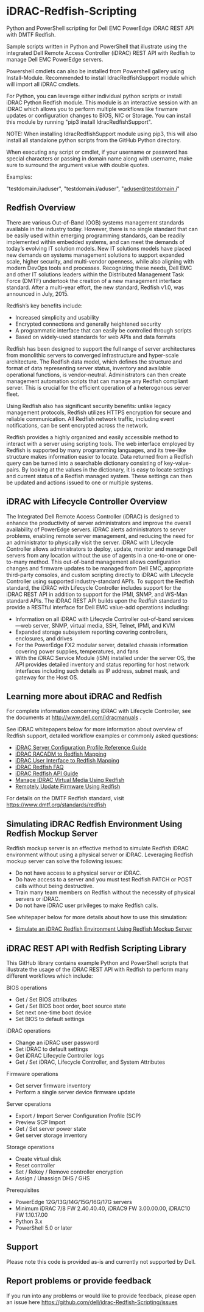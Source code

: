 # iDRAC-Redfish-Scripting

Python and PowerShell scripting for  Dell EMC PowerEdge iDRAC REST API with DMTF Redfish.

Sample scripts written in Python and PowerShell that illustrate using the integrated Dell Remote Access Controller (iDRAC) REST API with Redfish to manage Dell EMC PowerEdge servers. 

Powershell cmdlets can also be installed from Powershell gallery using Install-Module. Recommended to install IdracRedfishSupport module which will import all iDRAC cmdlets. 

For Python, you can leverage either individual python scripts or install iDRAC Python Redfish module. This module is an interactive session with an iDRAC which allows you to perform multiple workflows like firwmare updates or configuration changes to BIOS, NIC or Storage. You can install this module by running "pip3 install IdracRedfishSupport". 

NOTE: When installing IdracRedfishSupport module using pip3, this will also install all standalone python scripts from the GitHub Python directory. 

When executing any script or cmdlet, if your username or password has special characters or passing in domain name along with username, make sure to surround the argument value with double quotes. 

Examples:

"testdomain.i\aduser",
"testdomain.i/aduser",
"aduser@testdomain.i"

## Redfish Overview

There are various Out-of-Band (OOB) systems management standards available in the industry today. However, there is no single standard that can be easily used within emerging programming standards, can be readily implemented within embedded systems, and can meet the demands of today’s evolving IT solution models.  New IT solutions models have placed new demands on systems management solutions to support expanded scale, higher security, and multi-vendor openness, while also aligning with modern DevOps tools and processes. 
Recognizing these needs, Dell EMC and other IT solutions leaders within the Distributed Management Task Force (DMTF) undertook the creation of a new management interface standard. After a multi-year effort, the new standard, Redfish v1.0, was announced in July, 2015. 

Redfish’s key benefits include:
 
*	Increased simplicity and usability
*	Encrypted connections and generally heightened security
*	A programmatic interface that can easily be controlled through scripts
*	Based on widely-used standards for web APIs and data formats

Redfish has been designed to support the full range of server architectures from monolithic servers to converged infrastructure and hyper-scale architecture. The Redfish data model, which defines the structure and format of data representing server status, inventory and available operational functions, is vendor-neutral. Administrators can then create management automation scripts that can manage any Redfish compliant server. This is crucial for the efficient operation of a heterogonous server fleet. 

Using Redfish also has significant security benefits: unlike legacy management protocols, Redfish utilizes HTTPS encryption for secure and reliable communication. All Redfish network traffic, including event notifications, can be sent encrypted across the network. 

Redfish provides a highly organized and easily accessible method to interact with a server using scripting tools. The web interface employed by Redfish is supported by many programming languages, and its tree-like structure makes information easier to locate. Data returned from a Redfish query can be turned into a searchable dictionary consisting of key-value-pairs. By looking at the values in the dictionary, it is easy to locate settings and current status of a Redfish managed system. These settings can then be updated and actions issued to one or multiple systems.

## iDRAC with Lifecycle Controller Overview

The Integrated Dell Remote Access Controller (iDRAC) is designed to enhance the productivity of server administrators and improve the overall availability of PowerEdge servers. iDRAC alerts administrators to server problems, enabling remote server management, and reducing the need for an administrator to physically visit the server.
iDRAC with Lifecycle Controller allows administrators to deploy, update, monitor and manage Dell servers from any location without the use of agents in a one-to-one or one-to-many method. This out-of-band management allows configuration changes and firmware updates to be managed from Dell EMC, appropriate third-party consoles, and custom scripting directly to iDRAC with Lifecycle Controller using supported industry-standard API’s.
To support the Redfish standard, the iDRAC with Lifecycle Controller includes support for the iDRAC REST API in addition to support for the IPMI, SNMP, and WS-Man standard APIs. The iDRAC REST API builds upon the Redfish standard to provide a RESTful interface for Dell EMC value-add operations including:

*	Information on all iDRAC with Lifecycle Controller out-of-band services—web server, SNMP, virtual media, SSH, Telnet, IPMI, and KVM
*	Expanded storage subsystem reporting covering controllers, enclosures, and drives
*	For the PowerEdge FX2 modular server, detailed chassis information covering power supplies, temperatures, and fans
*	With the iDRAC Service Module (iSM) installed under the server OS, the API provides detailed inventory and status reporting for host network interfaces including such details as IP address, subnet mask, and gateway for the Host OS.

## Learning more about iDRAC and Redfish

For complete information concerning iDRAC with Lifecycle Controller, see the documents at http://www.dell.com/idracmanuals .

See iDRAC whitepapers below for more information about overview of Redfish support, detailed workflow examples or commonly asked questions:

- [iDRAC Server Configuration Profile Reference Guide](https://infohub.delltechnologies.com/en-us/t/server-configuration-profiles-reference-guide/)
- [iDRAC RACADM to Redfish Mapping](https://dl.dell.com/content/manual9969682-idrac9-racadm-to-redfish-mapping.pdf?language=en-us)
- [iDRAC User Interface to Redfish Mapping](https://dl.dell.com/content/manual25212104-idrac9-user-interface-to-redfish-mapping.pdf?language=en-us)
- [iDRAC Redfish FAQ](https://dl.dell.com/content/manual16004247-idrac-redfish-faq.pdf?language=en-us)
- [iDRAC Redfish API Guide](https://developer.dell.com/apis/2978/versions/7.xx/docs/0WhatsNew.md)
- [Manage iDRAC Virtual Media Using Redfish](https://dl.dell.com/content/manual18261993-manage-idrac-virtual-media-using-redfish.pdf?language=en-us)
- [Remotely Update Firmware Using Redfish](https://dl.dell.com/content/manual26835562-remotely-update-firmware-on-poweredge-servers-using-redfish-apis.pdf?language=en-us)

For details on the DMTF Redfish standard, visit https://www.dmtf.org/standards/redfish 

## Simulating iDRAC Redfish Environment Using Redfish Mockup Server

Redfish mockup server is an effective method to simulate Redfish iDRAC environment without using a physical server or iDRAC. Leveraging Redfish mockup server can solve the following issues:

* Do not have access to a physical server or iDRAC.
* Do have access to a server and you must test Redfish PATCH or POST calls without being destructive.
* Train many team members on Redfish without the necessity of physical servers or iDRAC.
* Do not have iDRAC user privileges to make Redfish calls.

See whitepaper below for more details about how to use this simulation:

- [Simulate an iDRAC Redfish Environment Using Redfish Mockup Server](https://dl.dell.com/content/manual7490099-simulate-an-idrac-redfish-environment-using-redfish-mockup-server.pdf?language=en-us)


## iDRAC REST API with Redfish Scripting Library

This GitHub library contains example Python and PowerShell scripts that illustrate the usage of the iDRAC REST API with Redfish to perform many different workflows which include:

BIOS operations
*	Get / Set BIOS attributes
*	Get / Set BIOS boot order, boot source state
*	Set next one-time boot device
*	Set BIOS to default settings

iDRAC operations
*	Change an iDRAC user password
*	Set iDRAC to default settings
*	Get iDRAC Lifecycle Controller logs
*	Get / Set iDRAC, Lifecycle Controller, and System Attributes

Firmware operations
*	Get server firmware inventory
*	Perform a single server device firmware update

Server operations
*	Export / Import Server Configuration Profile (SCP)
*	Preview SCP Import
*	Get / Set server power state
*	Get server storage inventory

Storage operations
*	Create virtual disk
*	Reset controller
*	Set / Rekey / Remove controller encryption
* Assign / Unassign DHS / GHS 

Prerequisites
*	PowerEdge 12G/13G/14G/15G/16G/17G servers
*	Minimum iDRAC 7/8 FW 2.40.40.40, iDRAC9 FW 3.00.00.00, iDRAC10 FW 1.10.17.00
*	Python 3.x
*	PowerShell 5.0 or later

## Support

Please note this code is provided as-is and currently not supported by Dell.

## Report problems or provide feedback

If you run into any problems or would like to provide feedback, please open an issue here https://github.com/dell/idrac-Redfish-Scripting/issues 

